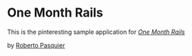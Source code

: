 # One Month Rails

This is the pinteresting sample application for 
[*One Month Rails*](http://onemonthrails.com)

by [Roberto Pasquier](http://www.google.com)
